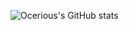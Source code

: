 ![Ocerious's GitHub stats](https://github-readme-stats.vercel.app/api?username=ocerious&show_icons=true&theme=onedark)
